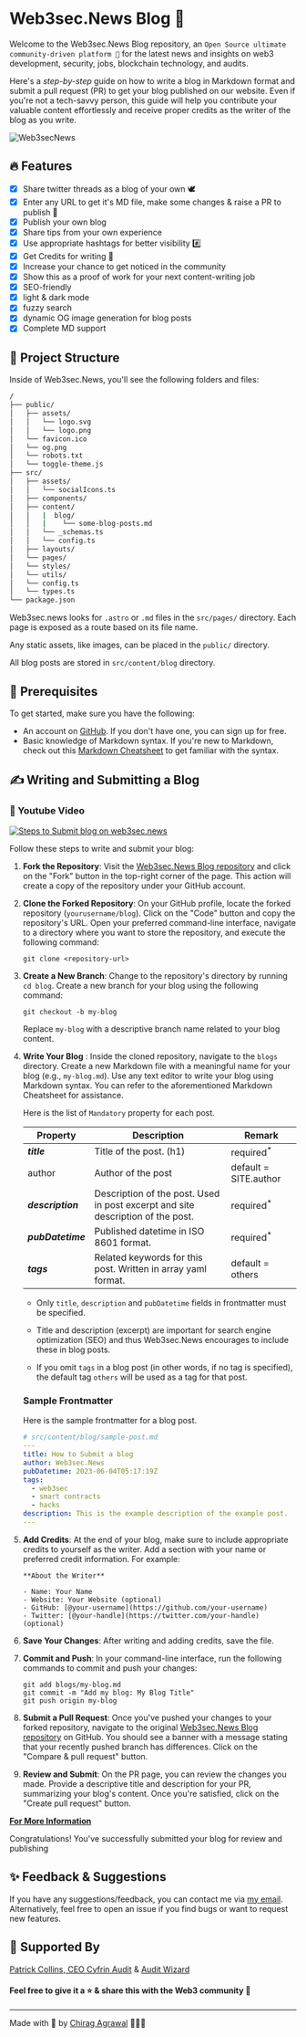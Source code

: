# Web3sec.News Blog 📄 
Welcome to the Web3sec.News Blog repository, an `Open Source ultimate community-driven platform 📖` for the latest news and insights on web3 development, security, jobs, blockchain technology, and audits. 

Here's a *step-by-step* guide on how to write a blog in Markdown format and submit a pull request (PR) to get your blog published on our website. Even if you're not a tech-savvy person, this guide will help you contribute your valuable content effortlessly and receive proper credits as the writer of the blog as you write.

![Web3secNews](public/og.png)

## 🔥 Features

- [x] Share twitter threads as a blog of your own 🕊️
- [x] Enter any URL to get it's MD file, make some changes & raise a PR to publish 💪
- [x] Publish your own blog
- [x] Share tips from your own experience
- [x] Use appropriate hashtags for better visibility #️⃣
- [x] Get Credits for writing 🫵
- [x] Increase your chance to get noticed in the community
- [x] Show this as a proof of work for your next content-writing job
- [x] SEO-friendly
- [x] light & dark mode
- [x] fuzzy search
- [x] dynamic OG image generation for blog posts
- [x] Complete MD support

## 🚀 Project Structure
Inside of Web3sec.News, you'll see the following folders and files:

```bash
/
├── public/
│   ├── assets/
│   │   └── logo.svg
│   │   └── logo.png
│   └── favicon.ico
│   └── og.png
│   └── robots.txt
│   └── toggle-theme.js
├── src/
│   ├── assets/
│   │   └── socialIcons.ts
│   ├── components/
│   ├── content/
│   │   |  blog/
│   │   |    └── some-blog-posts.md
│   │   └── _schemas.ts
│   │   └── config.ts
│   ├── layouts/
│   └── pages/
│   └── styles/
│   └── utils/
│   └── config.ts
│   └── types.ts
└── package.json
```

Web3sec.news looks for `.astro` or `.md` files in the `src/pages/` directory. Each page is exposed as a route based on its file name.

Any static assets, like images, can be placed in the `public/` directory.

All blog posts are stored in `src/content/blog` directory.

## 🔎 Prerequisites
To get started, make sure you have the following:

- An account on [GitHub](https://github.com/). If you don't have one, you can sign up for free.
- Basic knowledge of Markdown syntax. If you're new to Markdown, check out this [Markdown Cheatsheet](https://www.markdownguide.org/cheat-sheet/) to get familiar with the syntax.

## ✍️ Writing and Submitting a Blog

### 🎥 Youtube Video
[![Steps to Submit blog on web3sec.news](https://img.youtube.com/vi/8LUK2WNd4xA/0.jpg)](https://www.youtube.com/watch?v=8LUK2WNd4xA)

Follow these steps to write and submit your blog:

1. **Fork the Repository**: Visit the [Web3sec.News Blog repository](https://github.com/Web3secNews/blog/) and click on the "Fork" button in the top-right corner of the page. This action will create a copy of the repository under your GitHub account.

2. **Clone the Forked Repository**: On your GitHub profile, locate the forked repository (`yourusername/blog`). Click on the "Code" button and copy the repository's URL. Open your preferred command-line interface, navigate to a directory where you want to store the repository, and execute the following command:
   ```
   git clone <repository-url>
   ```

3. **Create a New Branch**: Change to the repository's directory by running `cd blog`. Create a new branch for your blog using the following command:
   ```
   git checkout -b my-blog
   ```
   Replace `my-blog` with a descriptive branch name related to your blog content.

4. **Write Your Blog** : Inside the cloned repository, navigate to the `blogs` directory. Create a new Markdown file with a meaningful name for your blog (e.g., `my-blog.md`). Use any text editor to write your blog using Markdown syntax. You can refer to the aforementioned Markdown Cheatsheet for assistance.

   Here is the list of `Mandatory` property for each post.

   | Property          | Description                                                                     | Remark                                        |
   | ----------------- | ------------------------------------------------------------------------------- | --------------------------------------------- |
   | **_title_**       | Title of the post. (h1)                                                         | required<sup>\*</sup>                         |
   | author	           |  Author of the post                                                             |  default = SITE.author  |
   | **_description_** | Description of the post. Used in post excerpt and site description of the post. | required<sup>\*</sup>                         |
   | **_pubDatetime_** | Published datetime in ISO 8601 format.                                          | required<sup>\*</sup>                         |
   | **_tags_**        | Related keywords for this post. Written in array yaml format.                   | default = others                              |

   - Only `title`, `description` and `pubDatetime` fields in frontmatter must be specified.

   - Title and description (excerpt) are important for search engine optimization (SEO) and thus Web3sec.News encourages to include these in blog posts.

   - If you omit `tags` in a blog post (in other words, if no tag is specified), the default tag `others` will be used as a tag for that post.

   ### Sample Frontmatter

   Here is the sample frontmatter for a blog post.

   ```yaml
   # src/content/blog/sample-post.md
   ---
   title: How to Submit a blog
   author: Web3sec.News
   pubDatetime: 2023-06-04T05:17:19Z
   tags:
     - web3sec
     - smart contracts
     - hacks
   description: This is the example description of the example post.
   ---
   ```

5. **Add Credits**: At the end of your blog, make sure to include appropriate credits to yourself as the writer. Add a section with your name or preferred credit information. For example:
   ```
   **About the Writer**
   
   - Name: Your Name
   - Website: Your Website (optional)
   - GitHub: [@your-username](https://github.com/your-username)
   - Twitter: [@your-handle](https://twitter.com/your-handle) (optional)
   ```

6. **Save Your Changes**: After writing and adding credits, save the file.

7. **Commit and Push**: In your command-line interface, run the following commands to commit and push your changes:
   ```
   git add blogs/my-blog.md
   git commit -m "Add my blog: My Blog Title"
   git push origin my-blog
   ```

8. **Submit a Pull Request**: Once you've pushed your changes to your forked repository, navigate to the original [Web3sec.News Blog repository](https://github.com/Web3secNews/blog/) on GitHub. You should see a banner with a message stating that your recently pushed branch has differences. Click on the "Compare & pull request" button.

9. **Review and Submit**: On the PR page, you can review the changes you made. Provide a descriptive title and description for your PR, summarizing your blog's content. Once you're satisfied, click on the "Create pull request" button.

**[For More Information](https://blog.web3sec.news/posts/how-to-submit-blog/)**

Congratulations! You've successfully submitted your blog for review and publishing

## ✨ Feedback & Suggestions
If you have any suggestions/feedback, you can contact me via [my email](mailto:chirag@web3sec.news). Alternatively, feel free to open an issue if you find bugs or want to request new features.

## 🤝 Supported By
[Patrick Collins, CEO Cyfrin Audit](https://www.cyfrin.io/) & [Audit Wizard](https://www.auditwizard.io/)

#### Feel free to give it a ⭐ & share this with the Web3 community 🥳

---

Made with 🤍 by [Chirag Agrawal](https://twitter.com/__Raiders) 👨🏻‍💻
